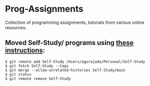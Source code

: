 # Prog-Assignments
Collection of programming assignments, tutorials from various online resources.

## Moved Self-Study/ programs using [these instructions](https://stackoverflow.com/questions/1425892/how-do-you-merge-two-git-repositories):

```
$ git remote add Self-Study /Users/agurajada/Personal/Self-Study
$ git fetch Self-Study --tags
$ git merge --allow-unrelated-histories Self-Study/main
$ git status
$ git remote remove Self-Study
```
